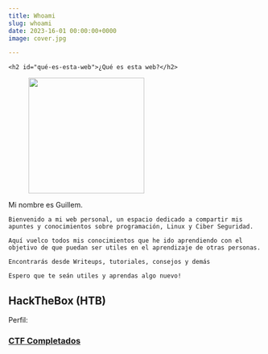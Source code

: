 ```yaml
---
title: Whoami
slug: whoami
date: 2023-16-01 00:00:00+0000
image: cover.jpg

---
```



  
    <h2 id="qué-es-esta-web">¿Qué es esta web?</h2>
<p class="no-text"><div class="gallery"><figure class="gallery-image" style="flex-grow: 100; flex-basis: 240px;"><a href="https://d3b0o.github.io/whomai/images/me.png" target="_blank"><img src="/whomai/images/me.png" width="230" height="230" loading="lazy" class="gallery-image" data-flex-grow="100" data-flex-basis="240px"></a></figure></div></p>

<p> 
    Mi nombre es Guillem.

    Bienvenido a mi web personal, un espacio dedicado a compartir mis apuntes y conocimientos sobre programación, Linux y Ciber Seguridad.

    Aquí vuelco todos mis conocimientos que he ido aprendiendo con el objetivo de que puedan ser utiles en el aprendizaje de otras personas.

    Encontrarás desde Writeups, tutoriales, consejos y demás

    Espero que te seán utiles y aprendas algo nuevo!


    
</p>

</tr>
</tbody>
</table></div>

<h2 id="hacthebox-htb">HackTheBox (HTB)</h2>
<p>Perfil: <a class="link" href="https://app.hackthebox.com/users/347016" target="_blank" rel="noopener"https://app.hackthebox.com/users/347016</a></p>
<h3 id="ctf-completados-1">CTF Completados</h3>
<ul>

</ul>

</section>